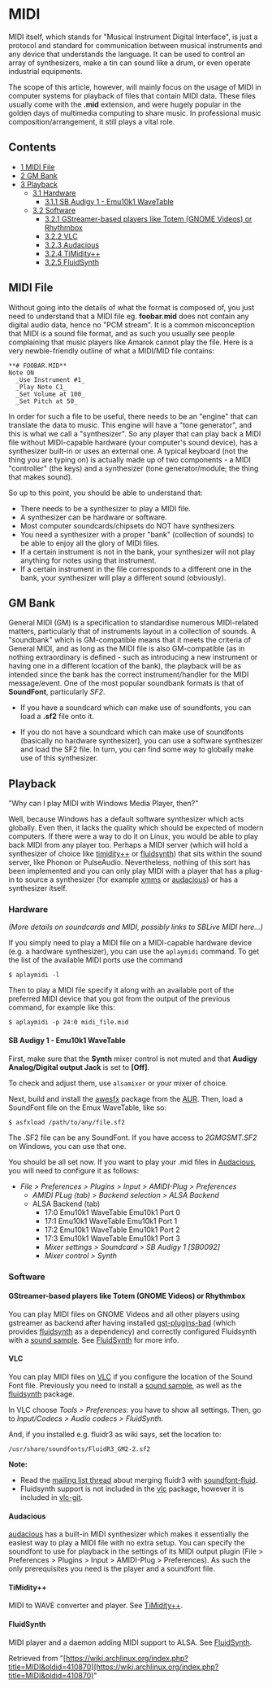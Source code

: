 # MIDI

MIDI itself, which stands for "Musical Instrument Digital Interface", is just a protocol and standard for communication between musical instruments and any device that understands the language. It can be used to control an array of synthesizers, make a tin can sound like a drum, or even operate industrial equipments.

The scope of this article, however, will mainly focus on the usage of MIDI in computer systems for playback of files that contain MIDI data. These files usually come with the **.mid** extension, and were hugely popular in the golden days of multimedia computing to share music. In professional music composition/arrangement, it still plays a vital role.

## Contents

*   [1 MIDI File](#MIDI_File)
*   [2 GM Bank](#GM_Bank)
*   [3 Playback](#Playback)
    *   [3.1 Hardware](#Hardware)
        *   [3.1.1 SB Audigy 1 - Emu10k1 WaveTable](#SB_Audigy_1_-_Emu10k1_WaveTable)
    *   [3.2 Software](#Software)
        *   [3.2.1 GStreamer-based players like Totem (GNOME Videos) or Rhythmbox](#GStreamer-based_players_like_Totem_.28GNOME_Videos.29_or_Rhythmbox)
        *   [3.2.2 VLC](#VLC)
        *   [3.2.3 Audacious](#Audacious)
        *   [3.2.4 TiMidity++](#TiMidity.2B.2B)
        *   [3.2.5 FluidSynth](#FluidSynth)

## MIDI File

Without going into the details of what the format is composed of, you just need to understand that a MIDI file eg. **foobar.mid** does not contain any digital audio data, hence no "PCM stream". It is a common misconception that MIDI is a sound file format, and as such you usually see people complaining that music players like Amarok cannot play the file. Here is a very newbie-friendly outline of what a MIDI/MID file contains:

```
**# FOOBAR.MID**
Note ON
  _Use Instrument #1_
  _Play Note C1_
  _Set Volume at 100_
  _Set Pitch at 50_

```

In order for such a file to be useful, there needs to be an "engine" that can translate the data to music. This engine will have a "tone generator", and this is what we call a "synthesizer". So any player that can play back a MIDI file without MIDI-capable hardware (your computer's sound device), has a synthesizer built-in or uses an external one. A typical keyboard (not the thing you are typing on) is actually made up of two components - a MIDI "controller" (the keys) and a synthesizer (tone generator/module; the thing that makes sound).

So up to this point, you should be able to understand that:

*   There needs to be a synthesizer to play a MIDI file.
*   A synthesizer can be hardware or software.
*   Most computer soundcards/chipsets do NOT have synthesizers.
*   You need a synthesizer with a proper "bank" (collection of sounds) to be able to enjoy all the glory of MIDI files.
*   If a certain instrument is not in the bank, your synthesizer will not play anything for notes using that instrument.
*   If a certain instrument in the file corresponds to a different one in the bank, your synthesizer will play a different sound (obviously).

## GM Bank

General MIDI (GM) is a specification to standardise numerous MIDI-related matters, particularly that of instruments layout in a collection of sounds. A "soundbank" which is GM-compatible means that it meets the criteria of General MIDI, and as long as the MIDI file is also GM-compatible (as in nothing extraordinary is defined - such as introducing a new instrument or having one in a different location of the bank), the playback will be as intended since the bank has the correct instrument/handler for the MIDI message/event. One of the most popular soundbank formats is that of **SoundFont**, particularly _SF2_.

*   If you have a soundcard which can make use of soundfonts, you can load a **.sf2** file onto it.

*   If you do not have a soundcard which can make use of soundfonts (basically no hardware synthesizer), you can use a software synthesizer and load the SF2 file. In turn, you can find some way to globally make use of this synthesizer.

## Playback

"Why can I play MIDI with Windows Media Player, then?"

Well, because Windows has a default software synthesizer which acts globally. Even then, it lacks the quality which should be expected of modern computers. If there were a way to do it on Linux, you would be able to play back MIDI from any player too. Perhaps a MIDI server (which will hold a synthesizer of choice like [timidity++](https://www.archlinux.org/packages/?name=timidity%2B%2B) or [fluidsynth](https://www.archlinux.org/packages/?name=fluidsynth)) that sits within the sound server, like Phonon or PulseAudio. Nevertheless, nothing of this sort has been implemented and you can only play MIDI with a player that has a plug-in to source a synthesizer (for example [xmms](https://aur.archlinux.org/packages/xmms/) or [audacious](https://www.archlinux.org/packages/?name=audacious)) or has a synthesizer itself.

### Hardware

_(More details on soundcards and MIDI, possibly links to SBLive MIDI here...)_

If you simply need to play a MIDI file on a MIDI-capable hardware device (e.g. a hardware synthesizer), you can use the `aplaymidi` command. To get the list of the available MIDI ports use the command

```
$ aplaymidi -l

```

Then to play a MIDI file specify it along with an available port of the preferred MIDI device that you got from the output of the previous command, for example like this:

```
$ aplaymidi -p 24:0 midi_file.mid

```

#### SB Audigy 1 - Emu10k1 WaveTable

First, make sure that the **Synth** mixer control is not muted and that **Audigy Analog/Digital output Jack** is set to **[Off]**.

To check and adjust them, use `alsamixer` or your mixer of choice.

Next, build and install the [awesfx](https://aur.archlinux.org/packages/awesfx/) package from the [AUR](/index.php/AUR "AUR"). Then, load a SoundFont file on the Emux WaveTable, like so:

```
$ asfxload /path/to/any/file.sf2

```

The .SF2 file can be any SoundFont. If you have access to _2GMGSMT.SF2_ on Windows, you can use that one.

You should be all set now. If you want to play your .mid files in [Audacious](/index.php/Audacious "Audacious"), you will need to configure it as follows:

*   _File > Preferences > Plugins > Input > AMIDI-Plug > Preferences_
    *   _AMIDI PLug (tab) > Backend selection > ALSA Backend_
    *   ALSA Backend (tab)
        *   17:0 Emu10k1 WaveTable Emu10k1 Port 0
        *   17:1 Emu10k1 WaveTable Emu10k1 Port 1
        *   17:2 Emu10k1 WaveTable Emu10k1 Port 2
        *   17:3 Emu10k1 WaveTable Emu10k1 Port 3
        *   _Mixer settings > Soundcard > SB Audigy 1 [SB0092]_
        *   _Mixer control > Synth_

### Software

#### GStreamer-based players like Totem (GNOME Videos) or Rhythmbox

You can play MIDI files on GNOME Videos and all other players using gstreamer as backend after having installed [gst-plugins-bad](https://www.archlinux.org/packages/?name=gst-plugins-bad) (which provides [fluidsynth](https://www.archlinux.org/packages/?name=fluidsynth) as a dependency) and correctly configured Fluidsynth with a [sound sample](/index.php/Timidity#SoundFonts "Timidity"). See [FluidSynth](/index.php/FluidSynth "FluidSynth") for more info.

#### VLC

You can play MIDI files on [VLC](/index.php/VLC "VLC") if you configure the location of the Sound Font file. Previously you need to install a [sound sample](/index.php/Timidity#SoundFonts "Timidity"), as well as the [fluidsynth](https://www.archlinux.org/packages/?name=fluidsynth) package.

In VLC choose _Tools > Preferences_: you have to show all settings. Then, go to _Input/Codecs > Audio codecs > FluidSynth_.

And, if you installed e.g. fluidr3 as wiki says, set the location to:

```
/usr/share/soundfonts/FluidR3_GM2-2.sf2

```

**Note:**

*   Read the [mailing list thread](https://mailman.archlinux.org/pipermail/aur-general/2014-February/027378.html) about merging fluidr3 with [soundfont-fluid](https://www.archlinux.org/packages/?name=soundfont-fluid).
*   Fluidsynth support is not included in the [vlc](https://www.archlinux.org/packages/?name=vlc) package, however it is included in [vlc-git](https://aur.archlinux.org/packages/vlc-git/).

#### Audacious

[audacious](https://www.archlinux.org/packages/?name=audacious) has a built-in MIDI synthesizer which makes it essentially the easiest way to play a MIDI file with no extra setup. You can specify the soundfont to use for playback in the settings of its MIDI output plugin (File > Preferences > Plugins > Input > AMIDI-Plug > Preferences). As such the only prerequisites you need is the player and a soundfont file.

#### TiMidity++

MIDI to WAVE converter and player. See [TiMidity++](/index.php/Timidity "Timidity").

#### FluidSynth

MIDI player and a daemon adding MIDI support to ALSA. See [FluidSynth](/index.php/FluidSynth "FluidSynth").

Retrieved from "[https://wiki.archlinux.org/index.php?title=MIDI&oldid=410870](https://wiki.archlinux.org/index.php?title=MIDI&oldid=410870)"